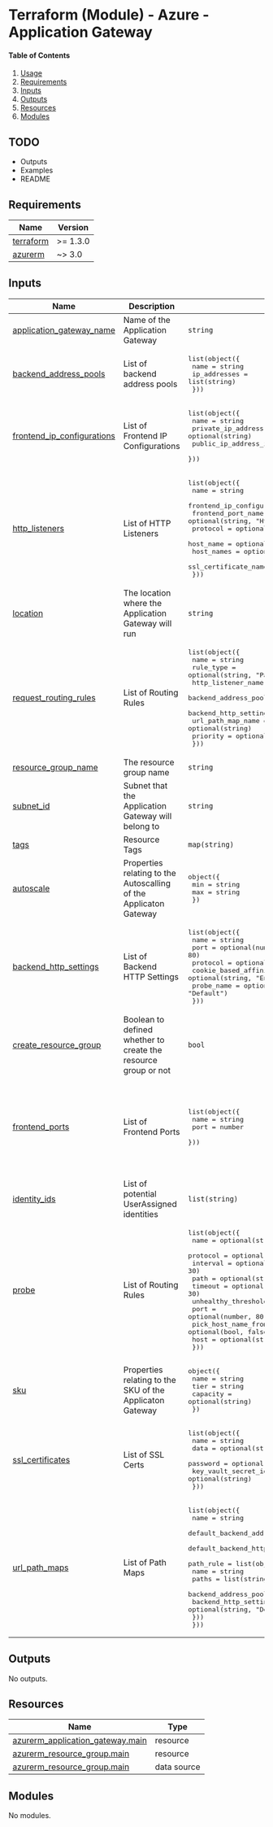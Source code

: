 # Terraform (Module) - Azure - Application Gateway

#### Table of Contents

1. [Usage](#usage)
2. [Requirements](#requirements)
3. [Inputs](#inputs)
4. [Outputs](#outputs)
5. [Resources](#resources)
6. [Modules](#modules)

## TODO

- Outputs
- Examples
- README

<!-- BEGIN_TF_DOCS -->
## Requirements

| Name | Version |
|------|---------|
| <a name="requirement_terraform"></a> [terraform](#requirement\_terraform) | >= 1.3.0 |
| <a name="requirement_azurerm"></a> [azurerm](#requirement\_azurerm) | ~> 3.0 |

## Inputs

| Name | Description | Type | Default | Required |
|------|-------------|------|---------|:--------:|
| <a name="input_application_gateway_name"></a> [application\_gateway\_name](#input\_application\_gateway\_name) | Name of the Application Gateway | `string` | n/a | yes |
| <a name="input_backend_address_pools"></a> [backend\_address\_pools](#input\_backend\_address\_pools) | List of backend address pools | <pre>list(object({<br>    name         = string<br>    ip_addresses = list(string)<br>  }))</pre> | n/a | yes |
| <a name="input_frontend_ip_configurations"></a> [frontend\_ip\_configurations](#input\_frontend\_ip\_configurations) | List of Frontend IP Configurations | <pre>list(object({<br>    name                 = string<br>    private_ip_address   = optional(string)<br>    public_ip_address_id = optional(string)<br>  }))</pre> | n/a | yes |
| <a name="input_http_listeners"></a> [http\_listeners](#input\_http\_listeners) | List of HTTP Listeners | <pre>list(object({<br>    name                           = string<br>    frontend_ip_configuration_name = string<br>    frontend_port_name             = optional(string, "Http")<br>    protocol                       = optional(string, "Http")<br>    host_name                      = optional(string)<br>    host_names                     = optional(list(string))<br>    ssl_certificate_name           = optional(string)<br>  }))</pre> | n/a | yes |
| <a name="input_location"></a> [location](#input\_location) | The location where the Application Gateway will run | `string` | n/a | yes |
| <a name="input_request_routing_rules"></a> [request\_routing\_rules](#input\_request\_routing\_rules) | List of Routing Rules | <pre>list(object({<br>    name                       = string<br>    rule_type                  = optional(string, "PathBasedRouting")<br>    http_listener_name         = string<br>    backend_address_pool_name  = optional(string)<br>    backend_http_settings_name = optional(string)<br>    url_path_map_name          = optional(string)<br>    priority                   = optional(number, 100)<br>  }))</pre> | n/a | yes |
| <a name="input_resource_group_name"></a> [resource\_group\_name](#input\_resource\_group\_name) | The resource group name | `string` | n/a | yes |
| <a name="input_subnet_id"></a> [subnet\_id](#input\_subnet\_id) | Subnet that the Application Gateway will belong to | `string` | n/a | yes |
| <a name="input_tags"></a> [tags](#input\_tags) | Resource Tags | `map(string)` | n/a | yes |
| <a name="input_autoscale"></a> [autoscale](#input\_autoscale) | Properties relating to the Autoscalling of the Applicaton Gateway | <pre>object({<br>    min = string<br>    max = string<br>  })</pre> | <pre>{<br>  "max": "3",<br>  "min": "1"<br>}</pre> | no |
| <a name="input_backend_http_settings"></a> [backend\_http\_settings](#input\_backend\_http\_settings) | List of Backend HTTP Settings | <pre>list(object({<br>    name                  = string<br>    port                  = optional(number, 80)<br>    protocol              = optional(string, "Http")<br>    cookie_based_affinity = optional(string, "Enabled")<br>    probe_name            = optional(string, "Default")<br>  }))</pre> | <pre>[<br>  {<br>    "name": "Default"<br>  }<br>]</pre> | no |
| <a name="input_create_resource_group"></a> [create\_resource\_group](#input\_create\_resource\_group) | Boolean to defined whether to create the resource group or not | `bool` | `false` | no |
| <a name="input_frontend_ports"></a> [frontend\_ports](#input\_frontend\_ports) | List of Frontend Ports | <pre>list(object({<br>    name = string<br>    port = number<br>  }))</pre> | <pre>[<br>  {<br>    "name": "Http",<br>    "port": 80<br>  },<br>  {<br>    "name": "Https",<br>    "port": 443<br>  }<br>]</pre> | no |
| <a name="input_identity_ids"></a> [identity\_ids](#input\_identity\_ids) | List of potential UserAssigned identities | `list(string)` | `null` | no |
| <a name="input_probe"></a> [probe](#input\_probe) | List of Routing Rules | <pre>list(object({<br>    name                                      = optional(string, "Default")<br>    protocol                                  = optional(string, "Http")<br>    interval                                  = optional(number, 30)<br>    path                                      = optional(string, "/")<br>    timeout                                   = optional(number, 30)<br>    unhealthy_threshold                       = optional(number, 3)<br>    port                                      = optional(number, 80)<br>    pick_host_name_from_backend_http_settings = optional(bool, false)<br>    host                                      = optional(string)<br>  }))</pre> | <pre>[<br>  {<br>    "name": "Default"<br>  }<br>]</pre> | no |
| <a name="input_sku"></a> [sku](#input\_sku) | Properties relating to the SKU of the Applicaton Gateway | <pre>object({<br>    name     = string<br>    tier     = string<br>    capacity = optional(string)<br>  })</pre> | <pre>{<br>  "name": "Standard_v2",<br>  "tier": "Standard_v2"<br>}</pre> | no |
| <a name="input_ssl_certificates"></a> [ssl\_certificates](#input\_ssl\_certificates) | List of SSL Certs | <pre>list(object({<br>    name                = string<br>    data                = optional(string)<br>    password            = optional(string)<br>    key_vault_secret_id = optional(string)<br>  }))</pre> | `null` | no |
| <a name="input_url_path_maps"></a> [url\_path\_maps](#input\_url\_path\_maps) | List of Path Maps | <pre>list(object({<br>    name                               = string<br>    default_backend_address_pool_name  = string<br>    default_backend_http_settings_name = optional(string, "Default")<br>    path_rule = list(object({<br>      name                       = string<br>      paths                      = list(string)<br>      backend_address_pool_name  = string<br>      backend_http_settings_name = optional(string, "Default")<br>    }))<br>  }))</pre> | `null` | no |

## Outputs

No outputs.

## Resources

| Name | Type |
|------|------|
| [azurerm_application_gateway.main](https://registry.terraform.io/providers/hashicorp/azurerm/latest/docs/resources/application_gateway) | resource |
| [azurerm_resource_group.main](https://registry.terraform.io/providers/hashicorp/azurerm/latest/docs/resources/resource_group) | resource |
| [azurerm_resource_group.main](https://registry.terraform.io/providers/hashicorp/azurerm/latest/docs/data-sources/resource_group) | data source |

## Modules

No modules.
<!-- END_TF_DOCS -->
